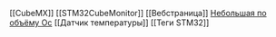 [[CubeMX]]
[[STM32CubeMonitor]]
[[Вебстраница]]
[Небольшая по объёму Ос](https://github.com/AVI-crak/Rtos_cortex)
[[Датчик температуры]]
[[Теги STM32]]

